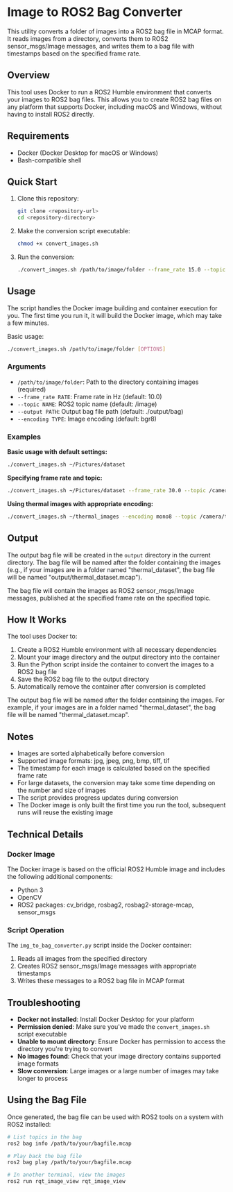 # Image to ROS2 Bag Converter

This utility converts a folder of images into a ROS2 bag file in MCAP format. It reads images from a directory, converts them to ROS2 sensor_msgs/Image messages, and writes them to a bag file with timestamps based on the specified frame rate.

## Overview

This tool uses Docker to run a ROS2 Humble environment that converts your images to ROS2 bag files. This allows you to create ROS2 bag files on any platform that supports Docker, including macOS and Windows, without having to install ROS2 directly.

## Requirements

- Docker (Docker Desktop for macOS or Windows)
- Bash-compatible shell

## Quick Start

1. Clone this repository:
   ```bash
   git clone <repository-url>
   cd <repository-directory>
   ```

2. Make the conversion script executable:
   ```bash
   chmod +x convert_images.sh
   ```

3. Run the conversion:
   ```bash
   ./convert_images.sh /path/to/image/folder --frame_rate 15.0 --topic /camera/image_raw
   ```

## Usage

The script handles the Docker image building and container execution for you. The first time you run it, it will build the Docker image, which may take a few minutes.

Basic usage:

```bash
./convert_images.sh /path/to/image/folder [OPTIONS]
```

### Arguments

- `/path/to/image/folder`: Path to the directory containing images (required)
- `--frame_rate RATE`: Frame rate in Hz (default: 10.0)
- `--topic NAME`: ROS2 topic name (default: /image)
- `--output PATH`: Output bag file path (default: ./output/bag)
- `--encoding TYPE`: Image encoding (default: bgr8)

### Examples

**Basic usage with default settings:**
```bash
./convert_images.sh ~/Pictures/dataset
```

**Specifying frame rate and topic:**
```bash
./convert_images.sh ~/Pictures/dataset --frame_rate 30.0 --topic /camera/image_raw
```

**Using thermal images with appropriate encoding:**
```bash
./convert_images.sh ~/thermal_images --encoding mono8 --topic /camera/thermal --frame_rate 15.0
```

## Output

The output bag file will be created in the `output` directory in the current directory. The bag file will be named after the folder containing the images (e.g., if your images are in a folder named "thermal_dataset", the bag file will be named "output/thermal_dataset.mcap").

The bag file will contain the images as ROS2 sensor_msgs/Image messages, published at the specified frame rate on the specified topic.

## How It Works

The tool uses Docker to:

1. Create a ROS2 Humble environment with all necessary dependencies
2. Mount your image directory and the output directory into the container
3. Run the Python script inside the container to convert the images to a ROS2 bag file
4. Save the ROS2 bag file to the output directory
5. Automatically remove the container after conversion is completed

The output bag file will be named after the folder containing the images. For example, if your images are in a folder named "thermal_dataset", the bag file will be named "thermal_dataset.mcap".

## Notes

- Images are sorted alphabetically before conversion
- Supported image formats: jpg, jpeg, png, bmp, tiff, tif
- The timestamp for each image is calculated based on the specified frame rate
- For large datasets, the conversion may take some time depending on the number and size of images
- The script provides progress updates during conversion
- The Docker image is only built the first time you run the tool, subsequent runs will reuse the existing image

## Technical Details

### Docker Image

The Docker image is based on the official ROS2 Humble image and includes the following additional components:

- Python 3
- OpenCV
- ROS2 packages: cv_bridge, rosbag2, rosbag2-storage-mcap, sensor_msgs

### Script Operation

The `img_to_bag_converter.py` script inside the Docker container:

1. Reads all images from the specified directory
2. Creates ROS2 sensor_msgs/Image messages with appropriate timestamps
3. Writes these messages to a ROS2 bag file in MCAP format

## Troubleshooting

- **Docker not installed**: Install Docker Desktop for your platform
- **Permission denied**: Make sure you've made the `convert_images.sh` script executable
- **Unable to mount directory**: Ensure Docker has permission to access the directory you're trying to convert
- **No images found**: Check that your image directory contains supported image formats
- **Slow conversion**: Large images or a large number of images may take longer to process

## Using the Bag File

Once generated, the bag file can be used with ROS2 tools on a system with ROS2 installed:

```bash
# List topics in the bag
ros2 bag info /path/to/your/bagfile.mcap

# Play back the bag file
ros2 bag play /path/to/your/bagfile.mcap

# In another terminal, view the images
ros2 run rqt_image_view rqt_image_view
